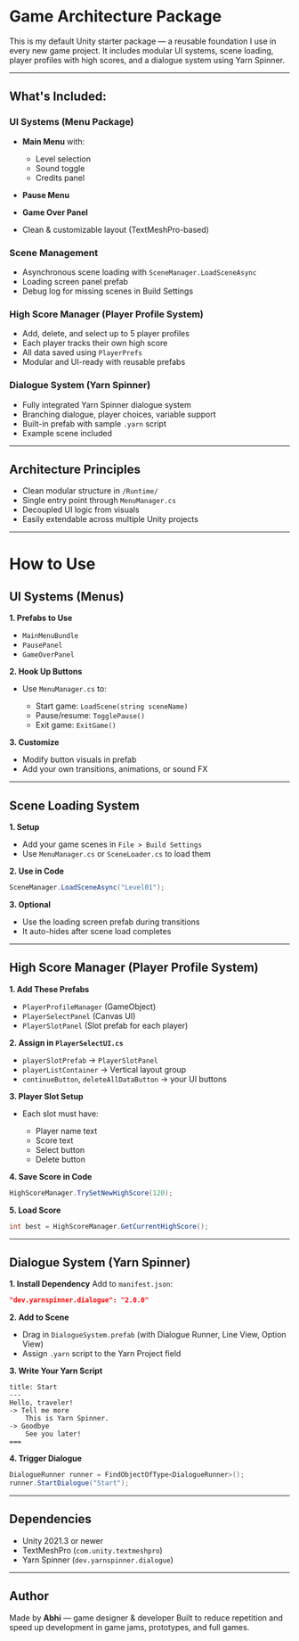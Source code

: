 # Game Architecture Package

This is my default Unity starter package — a reusable foundation I use in every new game project. It includes modular UI systems, scene loading, player profiles with high scores, and a dialogue system using Yarn Spinner.

---

## What's Included:

### UI Systems (Menu Package)

* **Main Menu** with:

  * Level selection
  * Sound toggle
  * Credits panel
* **Pause Menu**
* **Game Over Panel**
* Clean & customizable layout (TextMeshPro-based)

### Scene Management

* Asynchronous scene loading with `SceneManager.LoadSceneAsync`
* Loading screen panel prefab
* Debug log for missing scenes in Build Settings

### High Score Manager (Player Profile System)

* Add, delete, and select up to 5 player profiles
* Each player tracks their own high score
* All data saved using `PlayerPrefs`
* Modular and UI-ready with reusable prefabs

### Dialogue System (Yarn Spinner)

* Fully integrated Yarn Spinner dialogue system
* Branching dialogue, player choices, variable support
* Built-in prefab with sample `.yarn` script
* Example scene included

---

## Architecture Principles

* Clean modular structure in `/Runtime/`
* Single entry point through `MenuManager.cs`
* Decoupled UI logic from visuals
* Easily extendable across multiple Unity projects

---

#  How to Use

## UI Systems (Menus)

**1. Prefabs to Use**

* `MainMenuBundle`
* `PausePanel`
* `GameOverPanel`

**2. Hook Up Buttons**

* Use `MenuManager.cs` to:

  * Start game: `LoadScene(string sceneName)`
  * Pause/resume: `TogglePause()`
  * Exit game: `ExitGame()`

**3. Customize**

* Modify button visuals in prefab
* Add your own transitions, animations, or sound FX

---

## Scene Loading System

**1. Setup**

* Add your game scenes in `File > Build Settings`
* Use `MenuManager.cs` or `SceneLoader.cs` to load them

**2. Use in Code**

```csharp
SceneManager.LoadSceneAsync("Level01");
```

**3. Optional**

* Use the loading screen prefab during transitions
* It auto-hides after scene load completes

---

## High Score Manager (Player Profile System)

**1. Add These Prefabs**

* `PlayerProfileManager` (GameObject)
* `PlayerSelectPanel` (Canvas UI)
* `PlayerSlotPanel` (Slot prefab for each player)

**2. Assign in `PlayerSelectUI.cs`**

* `playerSlotPrefab` → `PlayerSlotPanel`
* `playerListContainer` → Vertical layout group
* `continueButton`, `deleteAllDataButton` → your UI buttons

**3. Player Slot Setup**

* Each slot must have:

  * Player name text
  * Score text
  * Select button
  * Delete button

**4. Save Score in Code**

```csharp
HighScoreManager.TrySetNewHighScore(120);
```

**5. Load Score**

```csharp
int best = HighScoreManager.GetCurrentHighScore();
```

---

## Dialogue System (Yarn Spinner)

**1. Install Dependency**
Add to `manifest.json`:

```json
"dev.yarnspinner.dialogue": "2.0.0"
```

**2. Add to Scene**

* Drag in `DialogueSystem.prefab` (with Dialogue Runner, Line View, Option View)
* Assign `.yarn` script to the Yarn Project field

**3. Write Your Yarn Script**

```yarn
title: Start
---
Hello, traveler!
-> Tell me more
    This is Yarn Spinner.
-> Goodbye
    See you later!
===
```

**4. Trigger Dialogue**

```csharp
DialogueRunner runner = FindObjectOfType<DialogueRunner>();
runner.StartDialogue("Start");
```

---

## Dependencies

* Unity 2021.3 or newer
* TextMeshPro (`com.unity.textmeshpro`)
* Yarn Spinner (`dev.yarnspinner.dialogue`)

---

## Author

Made by **Abhi** — game designer & developer
Built to reduce repetition and speed up development in game jams, prototypes, and full games.
